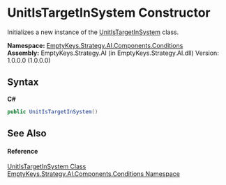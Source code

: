 # UnitIsTargetInSystem Constructor 
 

Initializes a new instance of the <a href="T_EmptyKeys_Strategy_AI_Components_Conditions_UnitIsTargetInSystem">UnitIsTargetInSystem</a> class.

**Namespace:**&nbsp;<a href="N_EmptyKeys_Strategy_AI_Components_Conditions">EmptyKeys.Strategy.AI.Components.Conditions</a><br />**Assembly:**&nbsp;EmptyKeys.Strategy.AI (in EmptyKeys.Strategy.AI.dll) Version: 1.0.0.0 (1.0.0.0)

## Syntax

**C#**<br />
``` C#
public UnitIsTargetInSystem()
```


## See Also


#### Reference
<a href="T_EmptyKeys_Strategy_AI_Components_Conditions_UnitIsTargetInSystem">UnitIsTargetInSystem Class</a><br /><a href="N_EmptyKeys_Strategy_AI_Components_Conditions">EmptyKeys.Strategy.AI.Components.Conditions Namespace</a><br />